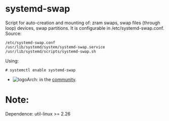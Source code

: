 # systemd-swap
Script for auto-creation and mounting of: zram swaps, swap files (through loop) devices, swap partitions.
It is configurable in /etc/systemd-swap.conf.
Source:
```
/etc/systemd-swap.conf
/usr/lib/systemd/system/systemd-swap.service
/usr/lib/systemd/scripts/systemd-swap.sh
```
Using:
```
# systemctl enable systemd-swap
```
* ![logo](http://www.monitorix.org/imgs/archlinux.png "arch logo")Arch: in the [community](https://www.archlinux.org/packages/community/any/systemd-swap/).

Note:
=======
Dependence: util-linux >= 2.26

